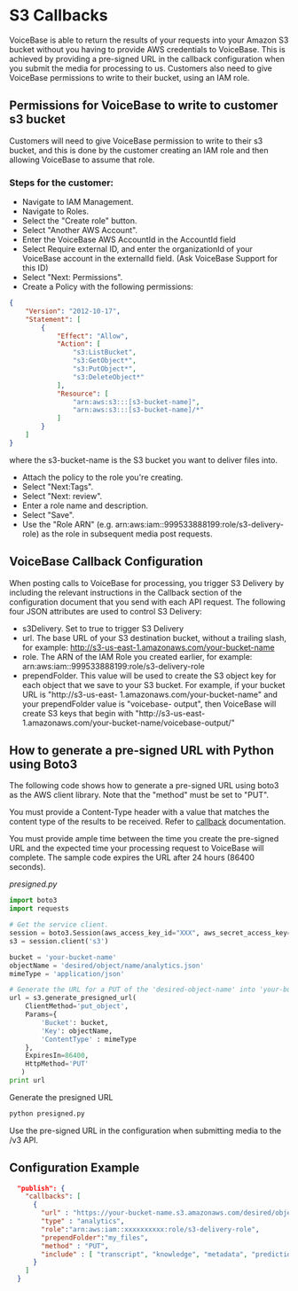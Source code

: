 # S3 Callbacks

VoiceBase is able to return the results of your requests into your Amazon S3 bucket
without you having to provide AWS credentials to VoiceBase. This is achieved
by providing a pre-signed URL in the callback configuration when you submit the
media for processing to us. Customers also need to give VoiceBase permissions to write to their bucket, using an IAM role.

## Permissions for VoiceBase to write to customer s3 bucket

Customers will need to give VoiceBase permission to write to their s3 bucket, and this is done by the customer creating an IAM role and then allowing VoiceBase to assume that role.

### Steps for the customer:

- Navigate to IAM Management.
- Navigate to Roles.
- Select the "Create role" button.
- Select "Another AWS Account".
- Enter the VoiceBase AWS AccountId in the AccountId field 
- Select Require external ID, and enter the organizationId of your VoiceBase account in the externalId field. (Ask VoiceBase Support for this ID)
- Select "Next: Permissions".
- Create a Policy with the following permissions:

```json
{
    "Version": "2012-10-17",
    "Statement": [
        {
            "Effect": "Allow",
            "Action": [
                "s3:ListBucket",
                "s3:GetObject*",
                "s3:PutObject*",
                "s3:DeleteObject*"
            ],
            "Resource": [
                "arn:aws:s3:::[s3-bucket-name]",
                "arn:aws:s3:::[s3-bucket-name]/*"
            ]
        }
    ]
}
```
where the s3-bucket-name is the S3 bucket you want to deliver files into.

- Attach the policy to the role you're creating.
- Select "Next:Tags".
- Select "Next: review".
- Enter a role name and description.
- Select "Save".
- Use the "Role ARN" (e.g. arn:aws:iam::999533888199:role/s3-delivery-role) as the role in subsequent media post requests.

## VoiceBase Callback Configuration

When posting calls to VoiceBase for processing, you trigger S3 Delivery by including the
relevant instructions in the Callback section of the configuration document that you 
send with each API request. The following four JSON attributes are used to control S3 
Delivery:
- s3Delivery. Set to true to trigger S3 Delivery
- url. The base URL of your S3 destination bucket, without a trailing slash, for 
example: http://s3-us-east-1.amazonaws.com/your-bucket-name
- role. The ARN of the IAM Role you created earlier, for example: arn:aws:iam::999533888199:role/s3-delivery-role
- prependFolder. This value will be used to create the S3 object key for each object that 
we save to your S3 bucket. For example, if your bucket URL is "http://s3-us-east-
1.amazonaws.com/your-bucket-name" and your prependFolder value is "voicebase-
output", then VoiceBase will create S3 keys that begin with "http://s3-us-east-
1.amazonaws.com/your-bucket-name/voicebase-output/"

## How to generate a pre-signed URL with Python using Boto3

The following code shows how to generate a pre-signed URL using boto3 as the AWS client library.
Note that the "method" must be set to "PUT".

You must provide a Content-Type header with a value that matches the content type of the results
to be received. Refer to [callback](https://voicebase.readthedocs.io/en/stable/how-to-guides/callbacks.html) documentation. 

You must provide ample time between the time you create the
pre-signed URL and the expected time your processing request to VoiceBase will complete.  The
sample code expires the URL after 24 hours (86400 seconds).

_presigned.py_
```python
import boto3
import requests

# Get the service client.
session = boto3.Session(aws_access_key_id="XXX", aws_secret_access_key="XXX")
s3 = session.client('s3')

bucket = 'your-bucket-name'
objectName = 'desired/object/name/analytics.json'
mimeType = 'application/json'

# Generate the URL for a PUT of the 'desired-object-name' into 'your-bucket-name'
url = s3.generate_presigned_url(
    ClientMethod='put_object',
    Params={
        'Bucket': bucket,
        'Key': objectName,
        'ContentType' : mimeType
    },
    ExpiresIn=86400,
    HttpMethod='PUT'
   )
print url
```

Generate the presigned URL
```bash
python presigned.py
```

Use the pre-signed URL in the configuration when submitting media to the /v3 API. 

## Configuration Example

```json
  "publish": {
    "callbacks": [
      {
        "url" : "https://your-bucket-name.s3.amazonaws.com/desired/object/name/analytics.json?AWSAccessKeyId=AKIAJZZZZXSCGJXMUGGA&content-type=application%2Fjson&Expires=1499476130&Signature=UwcWOfLWLpvtj1LibHd0Na5Fw%2FM%3D",
        "type" : "analytics",
        "role":"arn:aws:iam::xxxxxxxxxx:role/s3-delivery-role",
        "prependFolder":"my_files",
        "method" : "PUT",
        "include" : [ "transcript", "knowledge", "metadata", "prediction", "streams" ]
      }
    ]
  }
```








